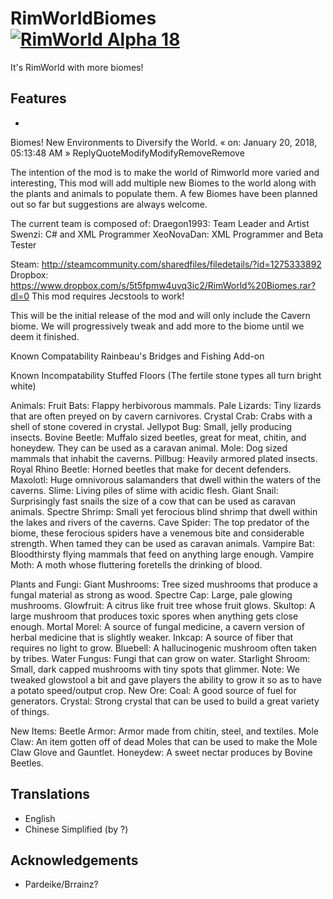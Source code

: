 # RimWorldBiomes [![RimWorld Alpha 18](https://img.shields.io/badge/RimWorld-Alpha%2018-brightgreen.svg)](http://rimworldgame.com/)

It's RimWorld with more biomes!

## Features
-
Biomes! New Environments to Diversify the World.
« on: January 20, 2018, 05:13:48 AM »
ReplyQuoteModifyModifyRemoveRemove

 

The intention of the mod is to make the world of Rimworld more varied and interesting, This mod will add multiple new Biomes to the world along with the plants and animals to populate them. A few Biomes have been planned out so far but suggestions are always welcome.

The current team is composed of:
Draegon1993: Team Leader and Artist
Swenzi: C# and XML Programmer
XeoNovaDan: XML Programmer and Beta Tester

Steam: http://steamcommunity.com/sharedfiles/filedetails/?id=1275333892
Dropbox: https://www.dropbox.com/s/5t5fpmw4uvq3ic2/RimWorld%20Biomes.rar?dl=0
This mod requires Jecstools to work!

This will be the initial release of the mod and will only include the Cavern biome. We will progressively tweak and add more to the biome until we deem it finished.

Known Compatability
Rainbeau's Bridges and Fishing Add-on

Known Incompatability
Stuffed Floors (The fertile stone types all turn bright white)

Animals:
Fruit Bats: Flappy herbivorous mammals.
Pale Lizards: Tiny lizards that are often preyed on by cavern carnivores.
Crystal Crab: Crabs with a shell of stone covered in crystal.
Jellypot Bug: Small, jelly producing insects.
Bovine Beetle: Muffalo sized beetles, great for meat, chitin, and honeydew. They can be used as a caravan animal.
Mole: Dog sized mammals that inhabit the caverns.
Pillbug: Heavily armored plated insects.
Royal Rhino Beetle: Horned beetles that make for decent defenders.
Maxolotl: Huge omnivorous salamanders that dwell within the waters of the caverns.
Slime: Living piles of slime with acidic flesh.
Giant Snail: Surprisingly fast snails the size of a cow that can be used as caravan animals.
Spectre Shrimp: Small yet ferocious blind shrimp that dwell within the lakes and rivers of the caverns.
Cave Spider: The top predator of the biome, these ferocious spiders have a venemous bite and considerable strength. When tamed they can be used as caravan animals.
Vampire Bat: Bloodthirsty flying mammals that feed on anything large enough.
Vampire Moth: A moth whose fluttering foretells the drinking of blood.

Plants and Fungi:
Giant Mushrooms: Tree sized mushrooms that produce a fungal material as strong as wood.
Spectre Cap: Large, pale glowing mushrooms.
Glowfruit: A citrus like fruit tree whose fruit glows.
Skultop: A large mushroom that produces toxic spores when anything gets close enough.
Mortal Morel: A source of fungal medicine, a cavern version of herbal medicine that is slightly weaker.
Inkcap: A source of fiber that requires no light to grow.
Bluebell: A hallucinogenic mushroom often taken by tribes.
Water Fungus: Fungi that can grow on water.
Starlight Shroom: Small, dark capped mushrooms with tiny spots that glimmer.
Note: We tweaked glowstool a bit and gave players the ability to grow it so as to have a potato speed/output crop.
New Ore:
Coal: A good source of fuel for generators.
Crystal: Strong crystal that can be used to build a great variety of things.

New Items:
Beetle Armor: Armor made from chitin, steel, and textiles.
Mole Claw: An item gotten off of dead Moles that can be used to make the Mole Claw Glove and Gauntlet.
Honeydew: A sweet nectar produces by Bovine Beetles.


## Translations
- English
- Chinese Simplified (by ?)

## Acknowledgements
- Pardeike/Brrainz?
